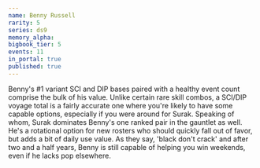 ```yaml
---
name: Benny Russell
rarity: 5
series: ds9
memory_alpha:
bigbook_tier: 5
events: 11
in_portal: true
published: true
---
```


Benny's #1 variant SCI and DIP bases paired with a healthy event count comprise the bulk of his value. Unlike certain rare skill combos, a SCI/DIP voyage total is a fairly accurate one where you're likely to have some capable options, especially if you were around for Surak. Speaking of whom, Surak dominates Benny's one ranked pair in the gauntlet as well. He's a rotational option for new rosters who should quickly fall out of favor, but adds a bit of daily use value. As they say, 'black don't crack' and after two and a half years, Benny is still capable of helping you win weekends, even if he lacks pop elsewhere.
